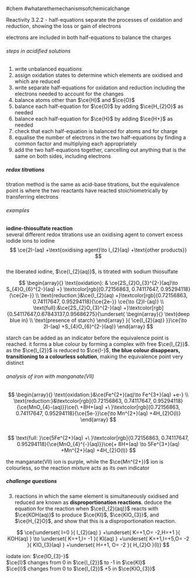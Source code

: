 #chem #whatarethemechanismsofchemicalchange  
  
Reactivity 3.2.2 - half-equations separate the processes of oxidation and reduction, showing the loss or gain of electrons  
  
electrons are included in both half-equations to balance the charges  
  
###### steps in acidified solutions  
1. write unbalanced equations  
2. assign oxidation states to determine which elements are oxidised and which are reduced  
3.  write separate half-equations for oxidation and reduction including the electrons needed to account for the changes  
4. balance atoms other than $\ce{H}$ and $\ce{O}$  
5. balance each half-equation for $\ce{O}$ by adding $\ce{H_{2}O}$ as needed  
6. balance each half-equation for $\ce{H}$ by adding $\ce{H+}$ as needed  
7. check that each half-equation is balanced for atoms and for charge  
8. equalise the number of electrons in the two half-equations by finding a common factor and multiplying each appropriately  
9. add the two half-equations together, cancelling out anything that is the same on both sides, including electrons  
  
##### redox titrations  
titration method is the same as acid-base titrations, but the equivalence point is where the two reactants have reacted stoichiometrically by transferring electrons  
  
###### examples  
**iodine-thiosulfate reaction**  
several different redox titrations use an oxidising agent to convert excess iodide ions to iodine  
$$  
\ce{2I-(aq) +\text{oxidising agent}\to I_{2}(aq) +\text{other products}}  
$$  
the liberated iodine, $\ce{I_{2}(aq)}$, is titrated with sodium thiosulfate  
  
$$  
\begin{array}{}  
\text{oxidation}: & \ce{2S_{2}O_{3}^{2-}(aq)\to S_{4}O_{6}^{2-}(aq) +} \textcolor[rgb]{0.72156863, 0.74117647, 0.95294118}{\ce{2e-}} \\  
\text{reduction:}&\ce{I_{2}(aq) +}\textcolor[rgb]{0.72156863, 0.74117647, 0.95294118}{\ce{2e-}} \ce{\to {2}I-(aq)} \\  
\text{full}:&\ce{2S_{2}O_{3}^{2-}(aq) +}\textcolor[rgb]{0.54117647,0.67843137,0.95686275}{\underset{ \begin{array}{}  
\text{deep blue in} \\  
\text{presence of starch}  
\end{array} }{ \ce{I_{2}(aq)} }}\ce{\to 2I-(aq) +S_{4}O_{6}^{2-}(aq)}  
\end{array}  
$$  
  
starch can be added as an indicator before the equivalence point is reached. it forms a blue colour by forming a complex with free $\ce{I_{2}}$. as the $\ce{I_{2}}$ is reduced to $\ce{I-}$, **the blue colour disappears, transitioning to a colourless solution**, making the equivalence point very distinct  
  
###### analysis of iron with manganate(VII)  
$$  
\begin{array}{}  
\text{oxidation:}&\ce{Fe^{2+}(aq)\to Fe^{3+}(aq) +e-} \\  
\text{reduction:}&\textcolor[rgb]{0.72156863, 0.74117647, 0.95294118}{\ce{MnO_{4}-(aq)}}\ce{\ +8H+(aq) +\ }\textcolor[rgb]{0.72156863, 0.74117647, 0.95294118}{\ce{5e-}}\ce{\to Mn^{2+}(aq) +4H_{2}O(l)}  
\end{array}  
$$  
$$  
\text{full: }\ce{5Fe^{2+}(aq) +\ }\textcolor[rgb]{0.72156863, 0.74117647, 0.95294118}{\ce{MnO_{4}^{-}(aq)}}\ce{+ 8H+(aq) \to 5Fe^{3+}(aq) +Mn^{2+}(aq) +4H_{2}O(l)}  
$$  
  
the manganate(VII) ion is purple, while the $\ce{Mn^{2+}}$ ion is colourless, so the reaction mixture acts as its own indicator  
  
##### challenge questions  
3. reactions in which the same element is simultaneously oxidised and reduced are known as **disproportionation reactions**. deduce the equation for the reaction when $\ce{I_{2}(aq)}$ reacts with $\ce{KOH(aq)}$ to produce $\ce{KI}$, $\ce{KIO_{3}}$, and $\ce{H_{2}O}$, and show that this is a disproportionation reaction.  
  
$$  
\ce{\underset{ I=0 }{ I_{2}(aq) } +\underset{ K=+1,O= -2,H=+1 }{ KOH(aq) } \to \underset{ K=+1,I= -1 }{ KI(aq) } +\underset{ K=+1,I=+5,O= -2 }{ KIO_{3}(aq) } +\underset{ H=+1, O= -2 }{ H_{2}O }(l)}  
$$  
  
iodate ion: $\ce{IO_{3}-}$  
$\ce{I}$ changes from 0 in $\ce{I_{2}}$ to -1 in $\ce{KI}$  
$\ce{I}$ changes from 0 to $\ce{I_{2}}$ +5 in $\ce{KIO_{3}}$  
  

